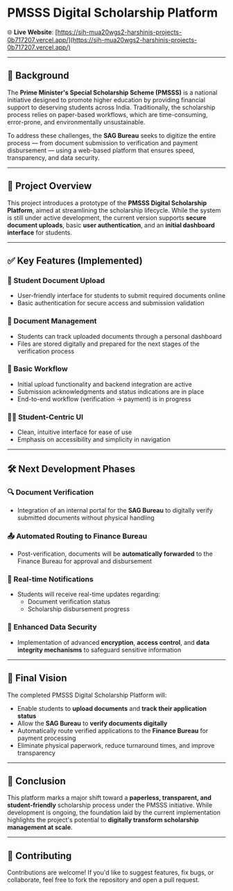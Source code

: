# PMSSS Digital Scholarship Platform

🌐 **Live Website**: [https://sih-mua20wgs2-harshinis-projects-0b717207.vercel.app/](https://sih-mua20wgs2-harshinis-projects-0b717207.vercel.app/)

---

## 📘 Background

The **Prime Minister's Special Scholarship Scheme (PMSSS)** is a national initiative designed to promote higher education by providing financial support to deserving students across India. Traditionally, the scholarship process relies on paper-based workflows, which are time-consuming, error-prone, and environmentally unsustainable.

To address these challenges, the **SAG Bureau** seeks to digitize the entire process — from document submission to verification and payment disbursement — using a web-based platform that ensures speed, transparency, and data security.

---

## 🧩 Project Overview

This project introduces a prototype of the **PMSSS Digital Scholarship Platform**, aimed at streamlining the scholarship lifecycle. While the system is still under active development, the current version supports **secure document uploads**, basic **user authentication**, and an **initial dashboard interface** for students.

---

## ✅ Key Features (Implemented)

### 📄 Student Document Upload
- User-friendly interface for students to submit required documents online  
- Basic authentication for secure access and submission validation  

### 📂 Document Management
- Students can track uploaded documents through a personal dashboard  
- Files are stored digitally and prepared for the next stages of the verification process  

### 🔁 Basic Workflow
- Initial upload functionality and backend integration are active  
- Submission acknowledgments and status indications are in place  
- End-to-end workflow (verification → payment) is in progress  

### 🧑‍🎓 Student-Centric UI
- Clean, intuitive interface for ease of use  
- Emphasis on accessibility and simplicity in navigation  

---

## 🛠️ Next Development Phases

### 🔍 Document Verification
- Integration of an internal portal for the **SAG Bureau** to digitally verify submitted documents without physical handling  

### 📤 Automated Routing to Finance Bureau
- Post-verification, documents will be **automatically forwarded** to the Finance Bureau for approval and disbursement  

### 📲 Real-time Notifications
- Students will receive real-time updates regarding:
  - Document verification status  
  - Scholarship disbursement progress  

### 🔐 Enhanced Data Security
- Implementation of advanced **encryption**, **access control**, and **data integrity mechanisms** to safeguard sensitive information  

---

## 🧾 Final Vision

The completed PMSSS Digital Scholarship Platform will:

- Enable students to **upload documents** and **track their application status**  
- Allow the **SAG Bureau** to **verify documents digitally**  
- Automatically route verified applications to the **Finance Bureau** for payment processing  
- Eliminate physical paperwork, reduce turnaround times, and improve transparency  

---

## 📌 Conclusion

This platform marks a major shift toward a **paperless, transparent, and student-friendly** scholarship process under the PMSSS initiative. While development is ongoing, the foundation laid by the current implementation highlights the project's potential to **digitally transform scholarship management at scale**.

---

## 🤝 Contributing

Contributions are welcome! If you'd like to suggest features, fix bugs, or collaborate, feel free to fork the repository and open a pull request.

